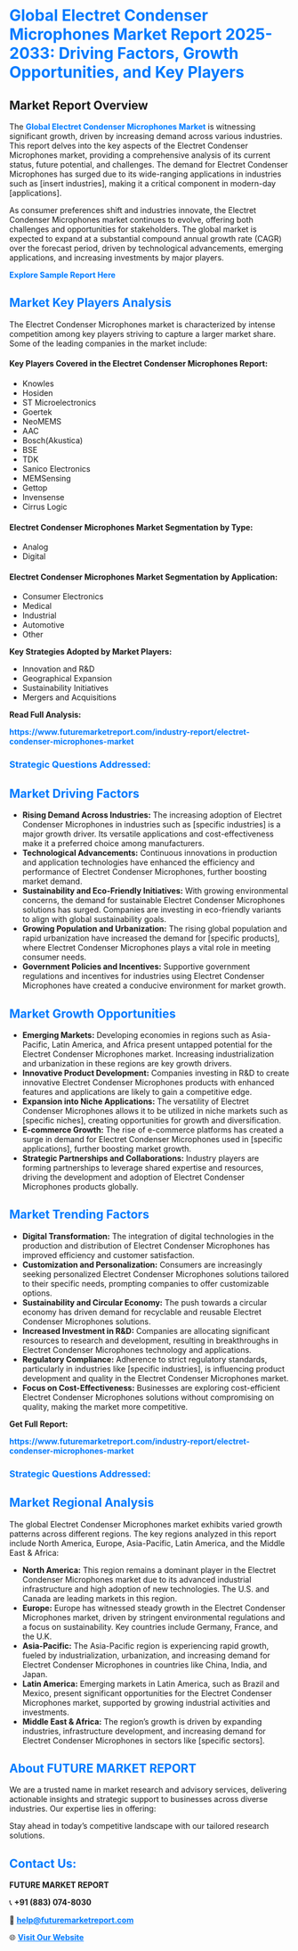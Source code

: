 <h1 style="color: #007BFF;">Global Electret Condenser Microphones Market Report 2025-2033: Driving Factors, Growth Opportunities, and Key Players</h1>

<section id="overview">
<h2>Market Report Overview</h2>
<p>The <a href="https://www.futuremarketreport.com/industry-report/electret-condenser-microphones-market" style="color: #007BFF; text-decoration: none;"><strong>Global Electret Condenser Microphones Market</strong></a> is witnessing significant growth, driven by increasing demand across various industries. This report delves into the key aspects of the Electret Condenser Microphones market, providing a comprehensive analysis of its current status, future potential, and challenges. The demand for Electret Condenser Microphones has surged due to its wide-ranging applications in industries such as [insert industries], making it a critical component in modern-day [applications].</p>
<p>As consumer preferences shift and industries innovate, the Electret Condenser Microphones market continues to evolve, offering both challenges and opportunities for stakeholders. The global market is expected to expand at a substantial compound annual growth rate (CAGR) over the forecast period, driven by technological advancements, emerging applications, and increasing investments by major players.</p>
</section>

<section id="overview">
<p><a href="https://www.futuremarketreport.com/request-sample/reportId=75810" style="color: #007BFF; text-decoration: none;"><strong>Explore Sample Report Here</strong></a></p>
</section>

<section id="key-players">
<h2 style="color: #007BFF;">Market Key Players Analysis</h2>
<p>The Electret Condenser Microphones market is characterized by intense competition among key players striving to capture a larger market share. Some of the leading companies in the market include:</p>
<h4>Key Players Covered in the Electret Condenser Microphones Report:</h4>
<ul><li>Knowles</li><li>Hosiden</li><li>ST Microelectronics</li><li>Goertek</li><li>NeoMEMS</li><li>AAC</li><li>Bosch(Akustica)</li><li>BSE</li><li>TDK</li><li>Sanico Electronics</li><li>MEMSensing</li><li>Gettop</li><li>Invensense</li><li>Cirrus Logic</li></ul>
<h4>Electret Condenser Microphones Market Segmentation by Type:</h4>
<ul><li>Analog</li><li>Digital</li></ul>

<h4>Electret Condenser Microphones Market Segmentation by Application:</h4>
<ul><li>Consumer Electronics</li><li>Medical</li><li>Industrial</li><li>Automotive</li><li>Other</li></ul>
<p><strong>Key Strategies Adopted by Market Players:</strong></p>
<ul>
<li>Innovation and R&D</li>
<li>Geographical Expansion</li>
<li>Sustainability Initiatives</li>
<li>Mergers and Acquisitions</li>
</ul>
</section>

<section>
<p><strong>Read Full Analysis: </strong></p><a href="https://www.futuremarketreport.com/industry-report/electret-condenser-microphones-market" style="color: #007BFF; text-decoration: none;"><strong>https://www.futuremarketreport.com/industry-report/electret-condenser-microphones-market</strong></a>
<h3 style="color: #007BFF;">Strategic Questions Addressed:</h3>
</section>

<section id="driving-factors">
<h2 style="color: #007BFF;">Market Driving Factors</h2>
<ul>
<li><strong>Rising Demand Across Industries:</strong> The increasing adoption of Electret Condenser Microphones in industries such as [specific industries] is a major growth driver. Its versatile applications and cost-effectiveness make it a preferred choice among manufacturers.</li>
<li><strong>Technological Advancements:</strong> Continuous innovations in production and application technologies have enhanced the efficiency and performance of Electret Condenser Microphones, further boosting market demand.</li>
<li><strong>Sustainability and Eco-Friendly Initiatives:</strong> With growing environmental concerns, the demand for sustainable Electret Condenser Microphones solutions has surged. Companies are investing in eco-friendly variants to align with global sustainability goals.</li>
<li><strong>Growing Population and Urbanization:</strong> The rising global population and rapid urbanization have increased the demand for [specific products], where Electret Condenser Microphones plays a vital role in meeting consumer needs.</li>
<li><strong>Government Policies and Incentives:</strong> Supportive government regulations and incentives for industries using Electret Condenser Microphones have created a conducive environment for market growth.</li>
</ul>
</section>

<section id="growth-opportunities">
<h2 style="color: #007BFF;">Market Growth Opportunities</h2>
<ul>
<li><strong>Emerging Markets:</strong> Developing economies in regions such as Asia-Pacific, Latin America, and Africa present untapped potential for the Electret Condenser Microphones market. Increasing industrialization and urbanization in these regions are key growth drivers.</li>
<li><strong>Innovative Product Development:</strong> Companies investing in R&D to create innovative Electret Condenser Microphones products with enhanced features and applications are likely to gain a competitive edge.</li>
<li><strong>Expansion into Niche Applications:</strong> The versatility of Electret Condenser Microphones allows it to be utilized in niche markets such as [specific niches], creating opportunities for growth and diversification.</li>
<li><strong>E-commerce Growth:</strong> The rise of e-commerce platforms has created a surge in demand for Electret Condenser Microphones used in [specific applications], further boosting market growth.</li>
<li><strong>Strategic Partnerships and Collaborations:</strong> Industry players are forming partnerships to leverage shared expertise and resources, driving the development and adoption of Electret Condenser Microphones products globally.</li>
</ul>
</section>

<section id="trending-factors">
<h2 style="color: #007BFF;">Market Trending Factors</h2>
<ul>
<li><strong>Digital Transformation:</strong> The integration of digital technologies in the production and distribution of Electret Condenser Microphones has improved efficiency and customer satisfaction.</li>
<li><strong>Customization and Personalization:</strong> Consumers are increasingly seeking personalized Electret Condenser Microphones solutions tailored to their specific needs, prompting companies to offer customizable options.</li>
<li><strong>Sustainability and Circular Economy:</strong> The push towards a circular economy has driven demand for recyclable and reusable Electret Condenser Microphones solutions.</li>
<li><strong>Increased Investment in R&D:</strong> Companies are allocating significant resources to research and development, resulting in breakthroughs in Electret Condenser Microphones technology and applications.</li>
<li><strong>Regulatory Compliance:</strong> Adherence to strict regulatory standards, particularly in industries like [specific industries], is influencing product development and quality in the Electret Condenser Microphones market.</li>
<li><strong>Focus on Cost-Effectiveness:</strong> Businesses are exploring cost-efficient Electret Condenser Microphones solutions without compromising on quality, making the market more competitive.</li>
</ul>
</section>

<section>
<p><strong>Get Full Report: </strong></p><a href="https://www.futuremarketreport.com/industry-report/electret-condenser-microphones-market" style="color: #007BFF; text-decoration: none;"><strong>https://www.futuremarketreport.com/industry-report/electret-condenser-microphones-market</strong></a>
<h3 style="color: #007BFF;">Strategic Questions Addressed:</h3>
</section>


<section id="regional-analysis">
<h2 style="color: #007BFF;">Market Regional Analysis</h2>
<p>The global Electret Condenser Microphones market exhibits varied growth patterns across different regions. The key regions analyzed in this report include North America, Europe, Asia-Pacific, Latin America, and the Middle East & Africa:</p>
<ul>
<li><strong>North America:</strong> This region remains a dominant player in the Electret Condenser Microphones market due to its advanced industrial infrastructure and high adoption of new technologies. The U.S. and Canada are leading markets in this region.</li>
<li><strong>Europe:</strong> Europe has witnessed steady growth in the Electret Condenser Microphones market, driven by stringent environmental regulations and a focus on sustainability. Key countries include Germany, France, and the U.K.</li>
<li><strong>Asia-Pacific:</strong> The Asia-Pacific region is experiencing rapid growth, fueled by industrialization, urbanization, and increasing demand for Electret Condenser Microphones in countries like China, India, and Japan.</li>
<li><strong>Latin America:</strong> Emerging markets in Latin America, such as Brazil and Mexico, present significant opportunities for the Electret Condenser Microphones market, supported by growing industrial activities and investments.</li>
<li><strong>Middle East & Africa:</strong> The region’s growth is driven by expanding industries, infrastructure development, and increasing demand for Electret Condenser Microphones in sectors like [specific sectors].</li>
</ul>
</section>

<footer>
<h2 style="color: #007BFF;">About FUTURE MARKET REPORT</h2>
<p>We are a trusted name in market research and advisory services, delivering actionable insights and strategic support to businesses across diverse industries. Our expertise lies in offering:</p>

<p>Stay ahead in today’s competitive landscape with our tailored research solutions.</p>

<h2 style="color: #007BFF;">Contact Us:</h2>
<p><strong>FUTURE MARKET REPORT</strong></p>
<p>📞 <strong>+91 (883) 074-8030</strong></p>
<p>📧 <strong><a href="mailto:help@futuremarketreport.com" style="color: #007BFF;">help@futuremarketreport.com</a></strong></p>
<p>🌐 <strong><a href="https://www.futuremarketreport.com/" style="color: #007BFF;">Visit Our Website</a></strong></p>
</footer>